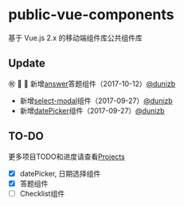 # public-vue-components
基于 Vue.js 2.x 的移动端组件库公共组件库

## Update

:congratulations: :rose: :hibiscus: 新增[answer](https://github.com/clteam/public-vue-components/tree/master/src/answer)答题组件（2017-10-12）[@dunizb](https://github.com/dunizb)
- 新增[select-modal](https://github.com/clteam/public-vue-components/tree/master/src/datePicker)组件（2017-09-27）[@dunizb](https://github.com/dunizb)
- 新增[datePicker](https://github.com/clteam/public-vue-components/tree/master/src/selectModal)组件（2017-09-27）[@dunizb](https://github.com/dunizb)

## TO-DO

更多项目TODO和进度请查看[Projects](https://github.com/clteam/public-vue-components/projects/1)
- [X] datePicker, 日期选择组件
- [X] 答题组件
- [ ] Checklist组件
